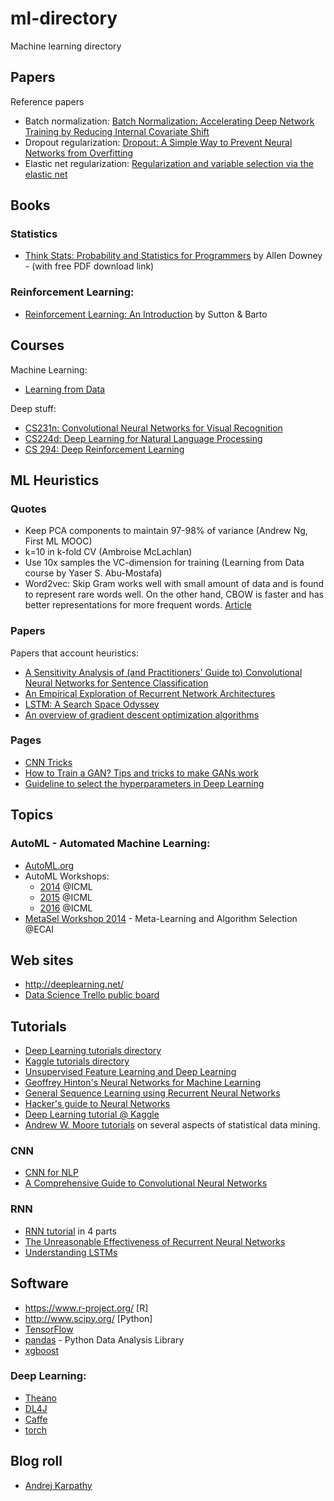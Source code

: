 # ml-directory
Machine learning directory

## Papers

Reference papers

 - Batch normalization: [Batch Normalization: Accelerating Deep Network Training by Reducing Internal Covariate Shift](https://arxiv.org/abs/1502.03167)
 - Dropout regularization: [Dropout: A Simple Way to Prevent Neural Networks from Overfitting](http://jmlr.org/papers/v15/srivastava14a.html)
 - Elastic net regularization: [Regularization and variable selection via the
elastic net](http://web.stanford.edu/~hastie/Papers/B67.2%20%282005%29%20301-320%20Zou%20&%20Hastie.pdf)


## Books

### Statistics

- [Think Stats: Probability and Statistics for Programmers](http://greenteapress.com/thinkstats/) by Allen Downey - (with free PDF download link)

### Reinforcement Learning:

- [Reinforcement Learning: An Introduction](https://webdocs.cs.ualberta.ca/~sutton/book/the-book.html) by Sutton & Barto

## Courses

Machine Learning:

- [Learning from Data](http://work.caltech.edu/telecourse.html)

Deep stuff:

- [CS231n: Convolutional Neural Networks for Visual Recognition](http://cs231n.stanford.edu/)
- [CS224d: Deep Learning for Natural Language Processing](http://cs224d.stanford.edu/)
- [CS 294: Deep Reinforcement Learning](http://rll.berkeley.edu/deeprlcourse/)

## ML Heuristics

### Quotes

- Keep PCA components to maintain 97-98% of variance (Andrew Ng, First ML MOOC)
- k=10 in k-fold CV (Ambroise McLachlan)
- Use 10x samples the VC-dimension for training (Learning from Data course by Yaser S. Abu-Mostafa)
- Word2vec: Skip Gram works well with small amount of data and is found to represent rare words well. On the other hand, CBOW is faster and has better representations for more frequent words. [Article](https://towardsdatascience.com/introduction-to-word-embedding-and-word2vec-652d0c2060fa)

### Papers

Papers that account heuristics:

- [A Sensitivity Analysis of (and Practitioners' Guide to) Convolutional Neural Networks for Sentence Classification](https://arxiv.org/abs/1510.03820)
- [An Empirical Exploration of Recurrent Network Architectures](http://proceedings.mlr.press/v37/jozefowicz15.pdf)
- [LSTM: A Search Space Odyssey](https://arxiv.org/pdf/1503.04069.pdf)
- [An overview of gradient descent optimization algorithms](https://arxiv.org/abs/1609.04747)

### Pages

- [CNN Tricks](http://lamda.nju.edu.cn/weixs/project/CNNTricks/CNNTricks.html)
- [How to Train a GAN? Tips and tricks to make GANs work](https://github.com/soumith/ganhacks)
- [Guideline to select the hyperparameters in Deep Learning](https://stats.stackexchange.com/q/95495/57185)

## Topics

### AutoML - Automated Machine Learning:
- [AutoML.org](http://automl.org/)
- AutoML Workshops:
  - [2014](https://sites.google.com/site/automlwsicml14/) @ICML
  - [2015](https://sites.google.com/site/automlwsicml15/) @ICML
  - [2016](https://sites.google.com/site/automl2016/) @ICML
- [MetaSel Workshop 2014](http://metasel2014.inescporto.pt/) - Meta-Learning and Algorithm Selection @ECAI

## Web sites

- http://deeplearning.net/
- [Data Science Trello public board](https://trello.com/b/rbpEfMld/data-science)

## Tutorials

- [Deep Learning tutorials directory](http://deeplearning.net/tutorial/)
- [Kaggle tutorials directory](https://www.kaggle.com/wiki/Tutorials)
- [Unsupervised Feature Learning and Deep Learning](http://ufldl.stanford.edu/tutorial/)
- [Geoffrey Hinton's Neural Networks for Machine Learning](https://www.youtube.com/playlist?list=PLnWkMhyDLp1DepxsI1pjLBMKnq6INEqKR)
- [General Sequence Learning using Recurrent Neural Networks](https://clip.mn/video/yt-VINCQghQRuM)
- [Hacker's guide to Neural Networks](http://karpathy.github.io/neuralnets/)
- [Deep Learning tutorial @ Kaggle](https://www.kaggle.com/c/second-annual-data-science-bowl/details/deep-learning-tutorial)
- [Andrew W. Moore tutorials](https://www.cs.cmu.edu/~awm/tutorials.html) on several aspects of statistical data mining.

### CNN

- [CNN for NLP](http://www.wildml.com/2015/11/understanding-convolutional-neural-networks-for-nlp/)
- [A Comprehensive Guide to Convolutional Neural Networks](https://towardsdatascience.com/a-comprehensive-guide-to-convolutional-neural-networks-the-eli5-way-3bd2b1164a53)

### RNN

- [RNN tutorial](http://www.wildml.com/2015/10/recurrent-neural-network-tutorial-part-4-implementing-a-grulstm-rnn-with-python-and-theano/) in 4 parts
- [The Unreasonable Effectiveness of Recurrent Neural Networks](http://karpathy.github.io/2015/05/21/rnn-effectiveness/)
- [Understanding LSTMs](http://colah.github.io/posts/2015-08-Understanding-LSTMs/)

## Software

- https://www.r-project.org/ [R]
- http://www.scipy.org/ [Python]
- [TensorFlow](http://www.tensorflow.org/)
- [pandas](http://pandas.pydata.org/) - Python Data Analysis Library
- [xgboost](https://github.com/dmlc/xgboost)

### Deep Learning: 
- [Theano](http://www.deeplearning.net/software/theano/)
- [DL4J](http://deeplearning4j.org/)
- [Caffe](http://caffe.berkeleyvision.org/)
- [torch](http://torch.ch/)

## Blog roll

- [Andrej Karpathy](http://karpathy.github.io/)
